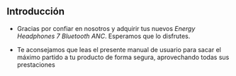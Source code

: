 ## Introducción

*	Gracias por confiar en nosotros y adquirir tus nuevos *Energy Headphones 7 Bluetooth ANC*. Esperamos que lo disfrutes.

* Te aconsejamos que leas el presente manual de usuario para sacar el máximo partido a tu producto de forma segura, aprovechando todas sus prestaciones



